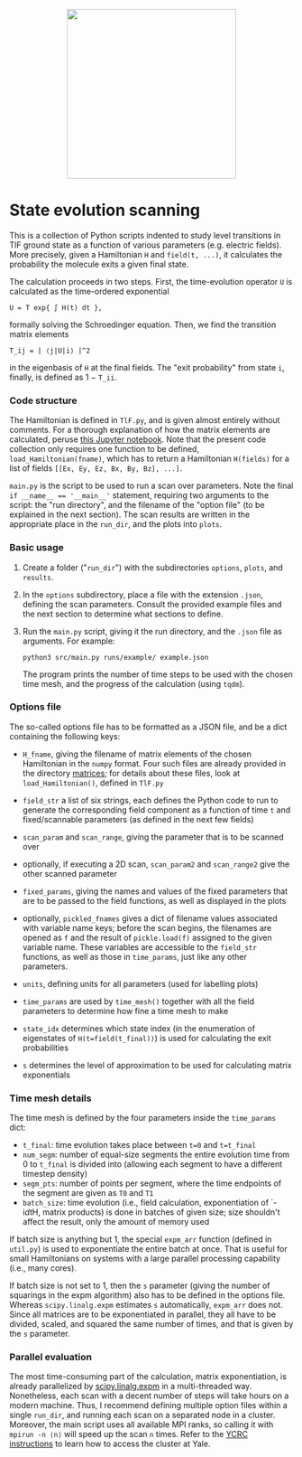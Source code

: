 <p align="center">
  <img width="300" src="https://raw.githubusercontent.com/ograsdijk/CeNTREX/master/CeNTREX%20logo.png">
</p>

# State evolution scanning

This is a collection of Python scripts indented to study level transitions in
TlF ground state as a function of various parameters (e.g. electric fields).
More precisely, given a Hamiltonian `H` and `field(t, ...)`, it calculates the
probability the molecule exits a given final state.

The calculation proceeds in two steps. First, the time-evolution operator `U` is
calculated as the time-ordered exponential

    U = T exp{ ∫ H(t) dt },

formally solving the Schroedinger equation. Then, we find the transition
matrix elements

    T_ij = | ⟨j|U|i⟩ |^2

in the eigenbasis of `H` at the final fields. The "exit probability" from state
`i`, finally, is defined as 1 − `T_ii`.

### Code structure

The Hamiltonian is defined in `TlF.py`, and is given almost entirely without
comments. For a thorough explanation of how the matrix elements are calculated,
peruse [this Jupyter notebook](https://github.com/js216/TlF-ground-state-Hamiltonian).
Note that the present code collection only requires one function to be defined,
`load_Hamiltonian(fname)`, which has to return a Hamiltonian `H(fields)` for a
list of fields `[[Ex, Ey, Ez, Bx, By, Bz], ...]`.

`main.py` is the script to be used to run a scan over parameters. Note
the final `if __name__ == '__main__'` statement, requiring two arguments to the
script: the "run directory", and the filename of the "option file" (to be
explained in the next section). The scan results are written in the appropriate
place in the `run_dir`, and the plots into `plots`.

### Basic usage

1. Create a folder ("`run_dir`") with the subdirectories `options`, `plots`, and
   `results`.

2. In the `options` subdirectory, place a file with the extension `.json`,
   defining the scan parameters. Consult the provided example files and the next
   section to determine what sections to define.

3. Run the `main.py` script, giving it the run directory, and the `.json` file
   as arguments. For example:

       python3 src/main.py runs/example/ example.json

   The program prints the number of time steps to be used with the chosen time
   mesh, and the progress of the calculation (using `tqdm`).

### Options file

The so-called options file has to be formatted as a JSON file, and be a dict
containing the following keys:

- `H_fname`, giving the filename of matrix elements of the chosen Hamiltonian
  in the `numpy` format. Four such files are already provided in the
  directory [matrices](https://github.com/js216/State-evolution/tree/master/matrices);
  for details about these files, look at `load_Hamiltonian()`, defined in
  `TlF.py`

- `field_str` a list of six strings, each defines the Python code to run to
  generate the corresponding field component as a function of time `t` and
  fixed/scannable parameters (as defined in the next few fields)

- `scan_param` and `scan_range`, giving the parameter that is to be scanned
  over

- optionally, if executing a 2D scan, `scan_param2` and `scan_range2` give
  the other scanned parameter

- `fixed_params`, giving the names and values of the fixed parameters that
  are to be passed to the field functions, as well as displayed in the plots

- optionally, `pickled_fnames` gives a dict of filename values associated with
  variable name keys; before the scan begins, the filenames are opened as `f`
  and the result of `pickle.load(f)` assigned to the given variable name. These
  variables are accessible to the `field_str` functions, as well as those in
  `time_params`, just like any other parameters.

- `units`, defining units for all parameters (used for labelling plots)

- `time_params` are used by `time_mesh()` together with all the field
  parameters to determine how fine a time mesh to make

- `state_idx` determines which state index (in the enumeration of eigenstates
  of `H(t=field(t_final))`) is used for calculating the exit probabilities

- `s` determines the level of approximation to be used for calculating matrix
  exponentials


### Time mesh details

The time mesh is defined by the four parameters inside the `time_params` dict:

- `t_final`: time evolution takes place between `t=0` and `t=t_final`
- `num_segm`: number of equal-size segments the entire evolution time from 0 to
  `t_final` is divided into (allowing each segment to have a different timestep
  density)
- `segm_pts`: number of points per segment, where the time endpoints of the
  segment are given as `T0` and `T1`
- `batch_size`: time evolution (i.e., field calculation, exponentiation of
  `-i*dt*H, matrix products) is done in batches of given size; size shouldn't
  affect the result, only the amount of memory used

If batch size is anything but 1, the special `expm_arr` function (defined in
`util.py`) is used to exponentiate the entire batch at once. That is useful for
small Hamiltonians on systems with a large parallel processing capability (i.e.,
many cores).

If batch size is not set to 1, then the `s` parameter (giving the number of
squarings in the expm algorithm) also has to be defined in the options file.
Whereas `scipy.linalg.expm` estimates `s` automatically, `expm_arr` does not.
Since all matrices are to be exponentiated in parallel, they all have to be
divided, scaled, and squared the same number of times, and that is given by the
`s` parameter.

### Parallel evaluation

The most time-consuming part of the calculation, matrix exponentiation, is
already parallelized by
[scipy.linalg.expm](https://docs.scipy.org/doc/scipy-0.15.1/reference/generated/scipy.linalg.expm.html)
in a multi-threaded way. Nonetheless, each scan with a decent number of steps
will take hours on a modern machine. Thus, I recommend defining multiple option
files within a single `run_dir`, and running each scan on a separated node in a
cluster. Moreover, the main script uses all available MPI ranks, so calling it
with `mpirun -n ⟨n⟩` will speed up the scan `n` times. Refer to the [YCRC
instructions](https://docs.ycrc.yale.edu/clusters-at-yale/) to learn how to
access the cluster at Yale.
